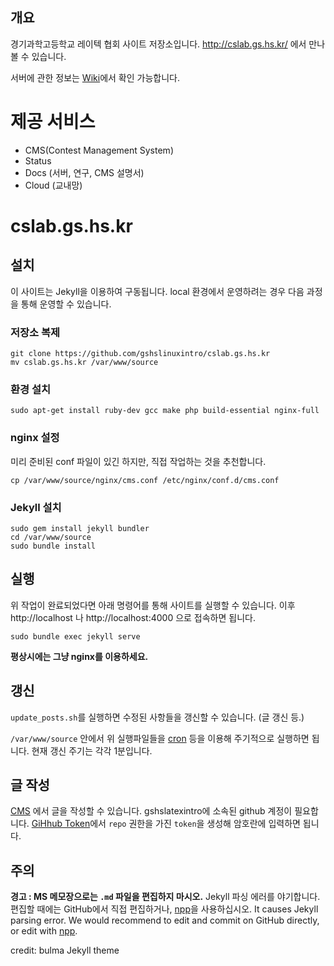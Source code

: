 
## 개요
경기과학고등학교 레이텍 협회 사이트 저장소입니다. http://cslab.gs.hs.kr/ 에서 만나볼 수 있습니다.

서버에 관한 정보는 [Wiki](https://github.com/gshslinuxintro/cslab.gs.hs.kr/wiki)에서 확인 가능합니다.

# 제공 서비스
* CMS(Contest Management System)
* Status
* Docs (서버, 연구, CMS 설명서)
* Cloud (교내망)

# cslab.gs.hs.kr
## 설치
이 사이트는 Jekyll을 이용하여 구동됩니다. local 환경에서 운영하려는 경우 다음 과정을 통해 운영할 수 있습니다.
### 저장소 복제
```
git clone https://github.com/gshslinuxintro/cslab.gs.hs.kr
mv cslab.gs.hs.kr /var/www/source
```
### 환경 설치
```
sudo apt-get install ruby-dev gcc make php build-essential nginx-full
```
### nginx 설정
미리 준비된 conf 파일이 있긴 하지만, 직접 작업하는 것을 추천합니다.
```
cp /var/www/source/nginx/cms.conf /etc/nginx/conf.d/cms.conf
```
### Jekyll 설치
```
sudo gem install jekyll bundler
cd /var/www/source
sudo bundle install
```
## 실행
위 작업이 완료되었다면 아래 명령어를 통해 사이트를 실행할 수 있습니다.
이후 http://localhost 나 http://localhost:4000 으로 접속하면 됩니다.
```
sudo bundle exec jekyll serve
```
**평상시에는 그냥 nginx를 이용하세요.**
## 갱신
```update_posts.sh```를 실행하면 수정된 사항들을 갱신할 수 있습니다. (글 갱신 등.)

```/var/www/source``` 안에서 위 실행파일들을 [cron](https://crontab.guru/) 등을 이용해 주기적으로 실행하면 됩니다. 현재 갱신 주기는 각각 1분입니다.


## 글 작성
[CMS](http://cslab.gs.hs.kr/cms/) 에서 글을 작성할 수 있습니다. gshslatexintro에 소속된 github 계정이 필요합니다. [GiHhub Token](https://github.com/settings/tokens)에서 ```repo``` 권한을 가진 ```token```을 생성해 암호란에 입력하면 됩니다. 


## 주의
**경고 : MS 메모장으로는 `.md` 파일을 편집하지 마시오.**
Jekyll 파싱 에러를 야기합니다. 편집할 때에는 GitHub에서 직접 편집하거나, [npp](https://notepad-plus-plus.org/)을 사용하십시오.
It causes Jekyll parsing error. We would recommend to edit and commit on GitHub directly, or edit with [npp](https://notepad-plus-plus.org/).

credit: bulma Jekyll theme
